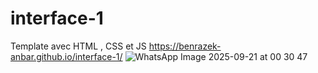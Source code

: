 # interface-1
Template avec HTML , CSS et JS https://benrazek-anbar.github.io/interface-1/
![WhatsApp Image 2025-09-21 at 00 30 47](https://github.com/user-attachments/assets/6105bd8d-b6d7-4f59-8fb9-a58d9f0a5317)
